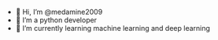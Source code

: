 - 👋 Hi, I’m @medamine2009
- 👀 I’m a python developer
- 🌱 I’m currently learning machine learning and deep learning

<!---
medamine2009/medamine2009 is a ✨ special ✨ repository because its `README.md` (this file) appears on your GitHub profile.
You can click the Preview link to take a look at your changes.
--->
